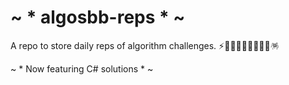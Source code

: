 # ~ * algosbb-reps * ~

A repo to store daily reps of algorithm challenges. ⚡️🏄🏽‍♀️🦉🧮🏋🏽‍♀️🪅

~ * Now featuring C# solutions * ~
